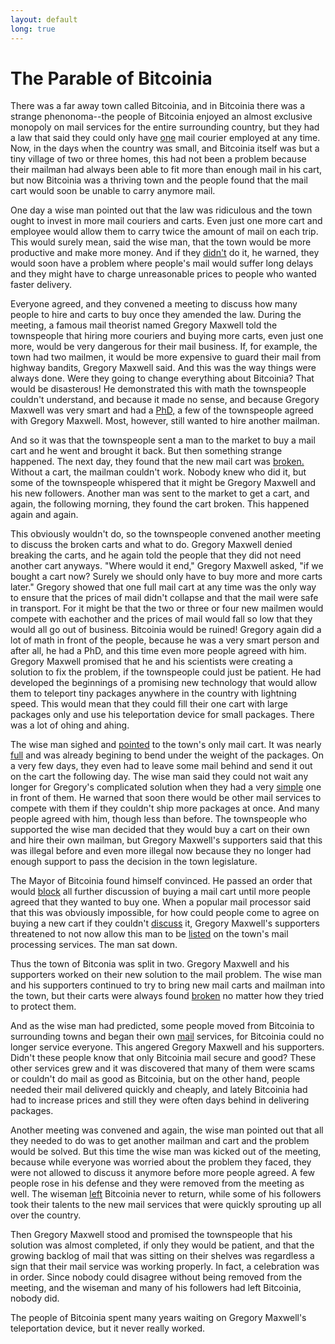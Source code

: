 ```yaml
---
layout: default
long: true
---
```


# The Parable of Bitcoinia

There was a far away town called Bitcoinia, and in Bitcoinia there was a strange phenonoma--the people of Bitcoinia enjoyed an almost exclusive monopoly on mail services for the entire surrounding country, but they had a law that said  they could only have [one](https://www.reddit.com/r/Bitcoin/comments/63859l/github_commit_where_satoshi_added_the_block_size/) mail courier employed at any time. Now, in the days when the country was small, and Bitcoinia itself was but a tiny village of two or three homes, this had not been a problem because their mailman had always been able to fit more than enough mail in his cart, but now Bitcoinia was a thriving town and the people found that the mail cart would soon be unable to carry anymore mail.

One day a wise man pointed out that the law was ridiculous and the town ought to invest in more mail couriers and carts. Even just one more cart and employee would allow them to carry twice the amount of mail on each trip. This would surely mean, said the wise man, that the town would be more productive and make more money. And if they [didn't](https://bitcointalk.org/index.php?topic=14085.msg1590009#msg1590009) do it, he warned, they would soon have a problem where people's mail would suffer long delays and they might have to charge unreasonable prices to people who wanted faster delivery.

Everyone agreed, and they convened a meeting to discuss how many people to hire and carts to buy once they amended the law. During the meeting, a famous mail theorist named Gregory Maxwell told the townspeople that hiring more couriers and buying more carts, even just one more, would be very dangerous for their mail business. If, for example, the town had two mailmen, it would be more expensive to guard their mail from highway bandits, Gregory Maxwell said. And this was the way things were always done. Were they going to change everything about Bitcoinia? That would be disasterous! He demonstrated this with math the townspeople couldn't understand, and because it made no sense, and because Gregory Maxwell was very smart and had a [PhD,](https://www.reddit.com/r/btc/comments/89z483/ama_ask_mike_anything/dwuq5rq/) a few of the townspeople agreed with Gregory Maxwell. Most, however, still wanted to hire another mailman.

And so it was that the townspeople sent a man to the market to buy a mail cart and he went and brought it back. But then something strange happened. The next day, they found that the new mail cart was [broken.](https://www.reddit.com/r/Bitcoin/comments/3jj2hf/bitcoin_xt_nodes_being_ddosed/) Without a cart, the mailman couldn't work. Nobody knew who did it, but some of the townspeople whispered that it might be Gregory Maxwell and his new followers. Another man was sent to the market to get a cart, and again, the following morning, they found the cart broken. This happened again and again.

This obviously wouldn't do, so the townspeople convened another meeting to discuss the broken carts and what to do. Gregory Maxwell denied breaking the carts, and he again told the people that they did not need another cart anyways. "Where would it end," Gregory Maxwell asked, "if we bought a cart now? Surely we should only have to buy more and more carts later." Gregory showed that one full mail cart at any time was the only way to ensure that the prices of mail didn't collapse and that the mail were safe in transport. For it might be that the two or three or four new mailmen would compete with eachother and the prices of mail would fall so low that they would all go out of business. Bitcoinia would be ruined! Gregory again did a lot of math in front of the people, because he was a very smart person and after all, he had a PhD, and this time even more people agreed with him. Gregory Maxwell promised that he and his scientists were creating a solution to fix the problem, if the townspeople could just be patient. He had developed the beginnings of a promising new technology that would allow them to teleport tiny packages anywhere in the country with lightning speed. This would mean that they could fill their one cart with large packages only and use his teleportation device for small packages. There was a lot of ohing and ahing.

The wise man sighed and [pointed](http://gavinandresen.ninja/why-increasing-the-max-block-size-is-urgent) to the town's only mail cart. It was nearly [full](https://blog.plan99.net/the-capacity-cliff-586d1bf7715e) and was already begining to bend under the weight of the packages. On a very few days, they even had to leave some mail behind and send it out on the cart the following day. The wise man said they could not wait any longer for Gregory's complicated solution when they had a very [simple](https://bitcointalk.org/index.php?topic=157141.msg1758131#msg1758131) one in front of them. He warned that soon there would be other mail services to compete with them if they couldn't ship more packages at once. And many people agreed with him, though less than before. The townspeople who supported the wise man decided that they would buy a cart on their own and hire their own mailman, but Gregory Maxwell's supporters said that this was illegal before and even more illegal now because they no longer had enough support to pass the decision in the town legislature.

The Mayor of Bitcoinia found himself convinced. He passed an order that would [block](https://www.reddit.com/r/Bitcoin/comments/3h9cq4/its_time_for_a_break_about_the_recent_mess/) all further discussion of buying a mail cart until more people agreed that they wanted to buy one. When a popular mail processor said that this was obviously impossible, for how could people come to agree on buying a new cart if they couldn't [discuss](https://www.reddit.com/r/Bitcoin/comments/3h9cq4/its_time_for_a_break_about_the_recent_mess/cu5g3ko) it, Gregory Maxwell's supporters threatened to not now allow this man to be [listed]((https://www.reddit.com/r/Bitcoin/comments/3rejl9/coinbase_ceo_brian_armstrong_bip_101_is_the_best/cwpglh6/) ) on the town's mail processing services. The man sat down.

Thus the town of Bitconia was split in two. Gregory Maxwell and his supporters worked on their new solution to the mail problem. The wise man and his supporters continued to try to bring new mail carts and mailman into the town, but their carts were always found [broken](https://news.bitcoin.com/bitcoin-classic-targeted-by-ddos-attacks/) no matter how they tried to protect them.

And as the wise man had predicted, some people moved from Bitcoinia to surrounding towns and began their own [mail](https://twitter.com/BraveSampson/status/1257026827643748354) services, for Bitcoinia could no longer service everyone. This angered Gregory Maxwell and his supporters. Didn't these people know that only Bitcoinia mail secure and good? These other services grew and it was discovered that many of them were scams or couldn't do mail as good as Bitcoinia, but on the other hand, people needed their mail delivered quickly and cheaply, and lately Bitcoinia had had to increase prices and still they were often days behind in delivering packages.

Another meeting was convened and again, the wise man pointed out that all they needed to do was to get another mailman and cart and the problem would be solved. But this time the wise man was kicked out of the meeting, because while everyone was worried about the problem they faced, they were not allowed to discuss it anymore before more people agreed. A few people rose in his defense and they were removed from the meeting as well. The wiseman [left](https://blog.plan99.net/the-resolution-of-the-bitcoin-experiment-dabb30201f7) Bitcoinia never to return, while some of his followers took their talents to the new mail services that were quickly sprouting up all over the country.

Then Gregory Maxwell stood and promised the townspeople that his solution was almost completed, if only they would be patient, and that the growing backlog of mail that was sitting on their shelves was regardless a sign that their mail service was working properly. In fact, a celebration was in order. Since nobody could disagree without being removed from the meeting, and the wiseman and many of his followers had left Bitcoinia, nobody did. 

The people of Bitcoinia spent many years waiting on Gregory Maxwell's teleportation device, but it never really worked.



